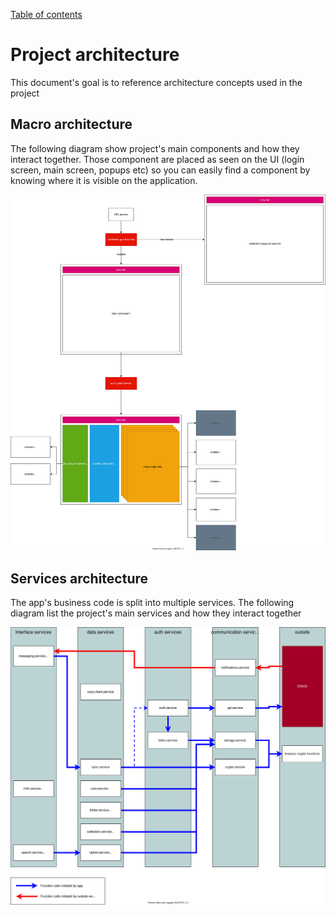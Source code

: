 [Table of contents](README.md#table-of-contents)

# Project architecture

This document's goal is to reference architecture concepts used in the project

## Macro architecture

The following diagram show project's main components and how they interact together. Those component are placed as seen on the UI (login screen, main screen, popups etc) so you can easily find a component by knowing where it is visible on the application.

![Project architecture](diagrams/project_architecture.drawio.svg)

## Services architecture

The app's business code is split into multiple services. The following diagram list the project's main services and how they interact together

![Project architecture](diagrams/services.drawio.svg)
